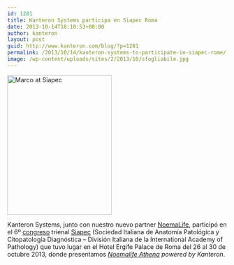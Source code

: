 ```yaml
---
id: 1281
title: Kanteron Systems participa en Siapec Roma
date: 2013-10-14T18:10:53+00:00
author: kanteron
layout: post
guid: http://www.kanteron.com/blog/?p=1281
permalink: /2013/10/14/kanteron-systems-to-participate-in-siapec-rome/
image: /wp-content/uploads/sites/2/2013/10/sfogliabile.jpg
---
```

<img class="aligncenter" alt="Marco at Siapec" src="http://farm6.staticflickr.com/5521/10962418165_c27a60e537_n.jpg" width="239" height="320" />

Kanteron Systems, junto con nuestro nuevo partner <a title="http://www.noemalife.com/eventi/dettaglio-eventi/article/congresso-nazionale-siapec-1/" href="http://www.noemalife.com/eventi/dettaglio-eventi/article/congresso-nazionale-siapec-1/" target="_blank">NoemaLife</a>, participó en el 6º <a title="http://siapecroma2013.it/" href="http://siapecroma2013.it/" target="_blank">congreso</a> trienal <a title="http://www.siapec.it/" href="http://www.siapec.it/" target="_blank">Siapec</a> (Sociedad Italiana de Anatomía Patológica y Citopatología Diagnóstica &#8211; División Italiana de la International Academy of Pathology) que tuvo lugar en el Hotel Ergife Palace de Roma del 26 al 30 de octubre 2013, donde presentamos _<a title="http://www.noemalife.com/en/solutions/diagnostic-domain/anatomic-pathology/" href="http://www.noemalife.com/en/solutions/diagnostic-domain/anatomic-pathology/" target="_blank">Noemalife Athena</a> powered by Kanteron_.</p> 

&nbsp;